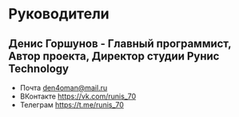 # Руководители

## Денис Горшунов - Главный программист, Автор проекта, Директор студии Рунис Technology

* Почта <den4oman@mail.ru>
* ВКонтакте <https://vk.com/runis_70>
* Телеграм <https://t.me/runis_70>